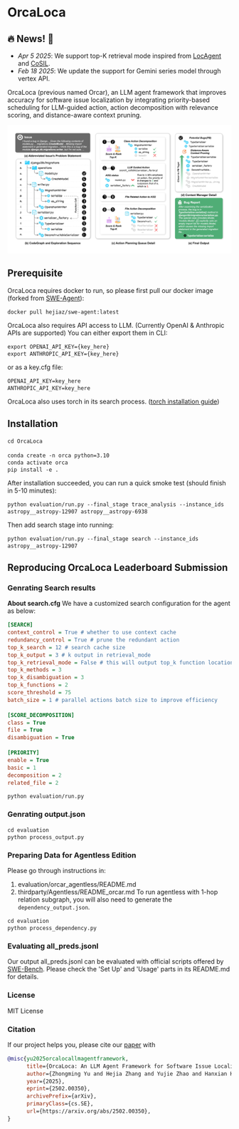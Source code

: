 # OrcaLoca

## 🔥 News! 🚀
- *Apr 5 2025*: We support top-K retrieval mode inspired from [LocAgent](https://github.com/gersteinlab/LocAgent) and [CoSIL](https://github.com/ZhonghaoJiang/CoSIL).
- *Feb 18 2025*: We update the support for Gemini series model through vertex API.

OrcaLoca (previous named Orcar), an LLM agent framework that improves accuracy for software issue localization by integrating priority-based scheduling for LLM-guided action, action decomposition with relevance scoring, and distance-aware context pruning.

![overview](./artifact/overview.jpg)

## Prerequisite

OrcaLoca requires docker to run, so please first pull our docker image (forked from [SWE-Agent](https://github.com/SWE-agent/SWE-agent)):

```shell
docker pull hejiaz/swe-agent:latest
```

OrcaLoca also requires API access to LLM. (Currently OpenAI & Anthropic APIs are supported)
You can either export them in CLI:
```shell
export OPENAI_API_KEY={key_here}
export ANTHROPIC_API_KEY={key_here}
```
or as a key.cfg file:
```
OPENAI_API_KEY=key_here
ANTHROPIC_API_KEY=key_here
```

OrcaLoca also uses torch in its search process. ([torch installation guide](https://pytorch.org/get-started/locally/))

## Installation
```shell
cd OrcaLoca

conda create -n orca python=3.10
conda activate orca
pip install -e .
```

After installation succeeded, you can run a quick smoke test (should finish in 5-10 minutes):
```shell
python evaluation/run.py --final_stage trace_analysis --instance_ids astropy__astropy-12907 astropy__astropy-6938
```

Then add search stage into running:
```shell
python evaluation/run.py --final_stage search --instance_ids astropy__astropy-12907
```

## Reproducing OrcaLoca Leaderboard Submission

### Genrating Search results
**About search.cfg**
We have a customized search configuration for the agent as below:

```ini
[SEARCH]
context_control = True # whether to use context cache
redundancy_control = True # prune the redundant action
top_k_search = 12 # search cache size
top_k_output = 3 # k output in retrieval_mode
top_k_retrieval_mode = False # this will output top_k function locations as output
top_k_methods = 3
top_k_disambiguation = 3
top_k_functions = 2
score_threshold = 75
batch_size = 1 # parallel actions batch size to improve efficiency

[SCORE_DECOMPOSITION]
class = True
file = True
disambiguation = True

[PRIORITY]
enable = True
basic = 1
decomposition = 2
related_file = 2
```

```shell
python evaluation/run.py
```

### Genrating output.json
```shell
cd evaluation
python process_output.py
```

### Preparing Data for Agentless Edition
Please go through instructions in:
1. evaluation/orcar_agentless/README.md
2. thirdparty/Agentless/README_orcar.md
To run agentless with 1-hop relation subgraph, you will also need to generate the `dependency_output.json`.
```shell
cd evaluation
python process_dependency.py
```

### Evaluating all_preds.jsonl
Our output all_preds.jsonl can be evaluated with official scripts offered by [SWE-Bench](https://github.com/swe-bench/SWE-bench).
Please check the 'Set Up' and 'Usage' parts in its README.md for details.


### License
MIT License

### Citation

If our project helps you, please cite our [paper](https://arxiv.org/abs/2502.00350) with

```bibtex
@misc{yu2025orcalocallmagentframework,
      title={OrcaLoca: An LLM Agent Framework for Software Issue Localization},
      author={Zhongming Yu and Hejia Zhang and Yujie Zhao and Hanxian Huang and Matrix Yao and Ke Ding and Jishen Zhao},
      year={2025},
      eprint={2502.00350},
      archivePrefix={arXiv},
      primaryClass={cs.SE},
      url={https://arxiv.org/abs/2502.00350},
}
```
